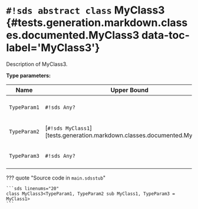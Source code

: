 # `#!sds abstract class` MyClass3 {#tests.generation.markdown.classes.documented.MyClass3 data-toc-label='MyClass3'}

Description of MyClass3.

**Type parameters:**

| Name | Upper Bound | Description | Default |
|------|-------------|-------------|---------|
| `TypeParam1` | `#!sds Any?` | Description of TypeParam1. | - |
| `TypeParam2` | [`#!sds MyClass1`][tests.generation.markdown.classes.documented.MyClass1] | Description of TypeParam2. | - |
| `TypeParam3` | `#!sds Any?` | Description of TypeParam3. | [`#!sds MyClass1`][tests.generation.markdown.classes.documented.MyClass1] |

??? quote "Source code in `main.sdsstub`"

    ```sds linenums="20"
    class MyClass3<TypeParam1, TypeParam2 sub MyClass1, TypeParam3 = MyClass1>
    ```
